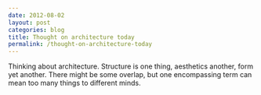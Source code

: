 ```yaml
---
date: 2012-08-02
layout: post
categories: blog
title: Thought on architecture today
permalink: /thought-on-architecture-today
---
```

Thinking about architecture. Structure is one thing, aesthetics another, form yet another. There might be some overlap, but one encompassing term can mean too many things to different minds.